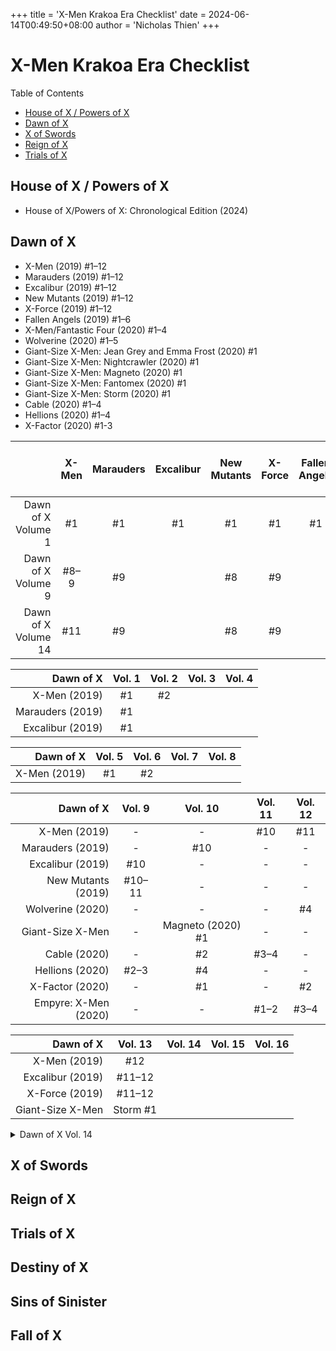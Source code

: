 +++
title = 'X-Men Krakoa Era Checklist'
date = 2024-06-14T00:49:50+08:00
author = 'Nicholas Thien'
+++

# X-Men Krakoa Era Checklist

Table of Contents
- [House of X / Powers of X](#house-of-x--powers-of-x)
- [Dawn of X](#dawn-of-x)
- [X of Swords](#x-of-swords)
- [Reign of X](#reign-of-x)
- [Trials of X](#trials-of-x)


## House of X / Powers of X

- House of X/Powers of X: Chronological Edition (2024)


## Dawn of X

- X-Men (2019) #1–12
- Marauders (2019) #1–12
- Excalibur (2019) #1–12
- New Mutants (2019) #1–12
- X-Force (2019) #1–12
- Fallen Angels (2019) #1–6
- X-Men/Fantastic Four (2020) #1–4
- Wolverine (2020) #1–5
- Giant-Size X-Men: Jean Grey and Emma Frost (2020) #1
- Giant-Size X-Men: Nightcrawler (2020) #1
- Giant-Size X-Men: Magneto (2020) #1
- Giant-Size X-Men: Fantomex (2020) #1
- Giant-Size X-Men: Storm (2020) #1
- Cable (2020) #1–4
- Hellions (2020) #1–4
- X-Factor (2020) #1-3

|  | X-Men | Marauders | Excalibur | New Mutants | X-Force | Fallen Angels | Wolverine | Giant-Size X-Men | Cable | Hellions | X-Factor |
| -----: | :-----: | :-----: | :-----: | :-----: | :-----: | :-----: | :-----: | :-----: | :-----: | :-----: | :-----: |
| Dawn of X Volume 1 | #1 | #1 | #1 | #1 | #1 | #1 |
| Dawn of X Volume 9 | #8–9 | #9 | | #8 | #9 | | | | #1 |
| Dawn of X Volume 14 | #11 | #9 | | #8 | #9 | | | | #1 |

| Dawn of X | Vol. 1 | Vol. 2 | Vol. 3 | Vol. 4 | 
| ---: | :---: | :---: | :---: | :---: | 
| X-Men (2019) | #1 | #2 |
| Marauders (2019) | #1 |
| Excalibur (2019) | #1 |

| Dawn of X | Vol. 5 | Vol. 6 | Vol. 7 | Vol. 8 | 
| ---: | :---: | :---: | :---: | :---: | 
| X-Men (2019) | #1 | #2 |

| Dawn of X | Vol. 9 | Vol. 10 | Vol. 11 | Vol. 12 |
| ---: | :---: | :---: | :---: | :---: | 
| X-Men (2019) | - | - | #10 | #11 | - |
| Marauders (2019) | - | #10 | - | - | #11-12 |
| Excalibur (2019) | #10 | - | - | - | - |
| New Mutants (2019) | #10–11 | - | - | - | #12 |
| Wolverine (2020) | - | - | - | #4| #5 |
| Giant-Size X-Men | - | Magneto (2020) #1 | - | - | Fantomex (2020) #1
| Cable (2020) | - | #2 | #3–4 | - | - |
| Hellions (2020) | #2–3 | #4 | - | - | - |
| X-Factor (2020) | - | #1  | - | #2 | #3 |
| Empyre: X-Men (2020) | - | - | #1–2 | #3–4 | - |

| Dawn of X | Vol. 13 | Vol. 14 | Vol. 15 | Vol. 16 |
| ---: | :---: | :---: | :---: | :---: |
| X-Men (2019) | #12 |
| Excalibur (2019) | #11–12 |
| X-Force (2019) | #11–12 |
| Giant-Size X-Men | Storm #1 |

<details>
<Summary>Dawn of X Vol. 14</Summary>
* X-Men (2019) #12
* Excalibur (2019) #11-12

</details>



## X of Swords

## Reign of X

## Trials of X

## Destiny of X

## Sins of Sinister

## Fall of X